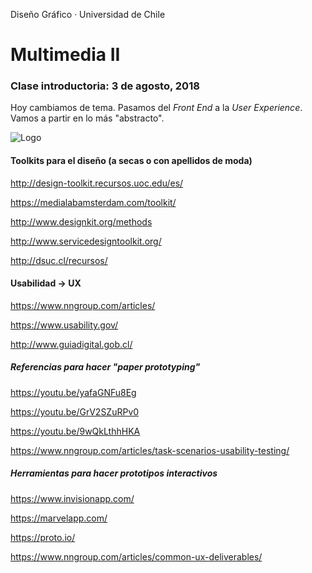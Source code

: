 Diseño Gráfico · Universidad de Chile

# Multimedia II

### Clase introductoria: 3 de agosto, 2018

Hoy cambiamos de tema. Pasamos del *Front End* a la *User Experience*. Vamos a partir en lo más "abstracto".

![Logo](https://i.pinimg.com/originals/b0/58/e4/b058e49cb6eaa1bc413d9269e72d319b.png)

#### Toolkits para el diseño (a secas o con apellidos de moda)

http://design-toolkit.recursos.uoc.edu/es/

https://medialabamsterdam.com/toolkit/

http://www.designkit.org/methods

http://www.servicedesigntoolkit.org/

http://dsuc.cl/recursos/

#### Usabilidad → UX

https://www.nngroup.com/articles/

https://www.usability.gov/

http://www.guiadigital.gob.cl/

##### Referencias para hacer "paper prototyping"

https://youtu.be/yafaGNFu8Eg

https://youtu.be/GrV2SZuRPv0

https://youtu.be/9wQkLthhHKA

https://www.nngroup.com/articles/task-scenarios-usability-testing/

##### Herramientas para hacer prototipos interactivos

https://www.invisionapp.com/

https://marvelapp.com/

https://proto.io/

https://www.nngroup.com/articles/common-ux-deliverables/
